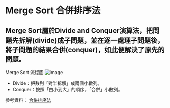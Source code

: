 # Merge Sort 合併排序法
## Merge Sort屬於Divide and Conquer演算法，把問題先拆解(divide)成子問題，並在逐一處理子問題後，將子問題的結果合併(conquer)，如此便解決了原先的問題。

Merge Sort 流程圖
![image]()

* Divide：把數列「對半拆解」成兩個小數列。
* Conquer：按照「由小到大」的順序，「合併」小數列。

參考資料： [合併排序法](https://medium.com/appworks-school/初學者學演算法-排序法進階-合併排序法-6252651c6f7e)

